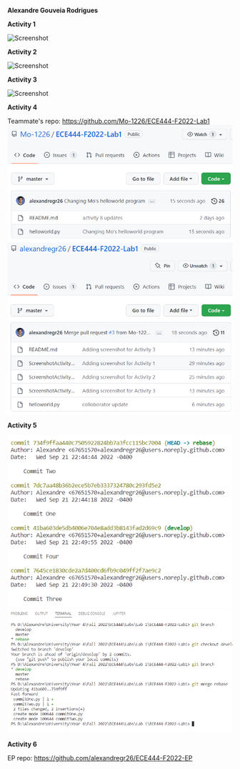 **Alexandre Gouveia Rodrigues**

**Activity 1**

![Screenshot](ScreenshotActivity1.png)

**Activity 2**

![Screenshot](ScreenshotActivity2.png)

**Activity 3**

![Screenshot](ScreenshotActivity3.png)

**Activity 4**

Teammate's repo: https://github.com/Mo-1226/ECE444-F2022-Lab1
![Screenshot](ScreenshotActivity4Alex.png)
![Screenshot](ScreenshotActivity4Mo.png)

**Activity 5**

![Screenshot](ScreenshotActivity5Rebase.png)
![Screenshot](ScreenshotActivity5Merge.png)

**Activity 6**

EP repo: https://github.com/alexandregr26/ECE444-F2022-EP
